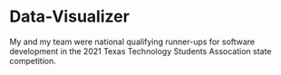 # Data-Visualizer
My and my team were national qualifying runner-ups for software development in the 2021 Texas Technology Students Assocation state competition.
